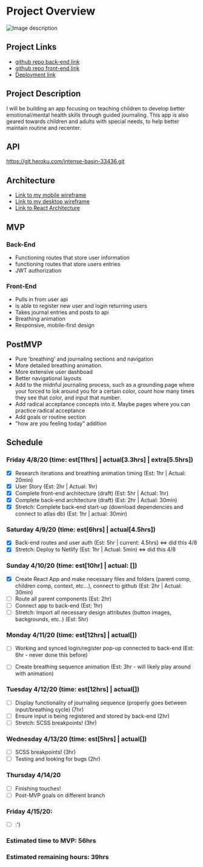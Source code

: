 # Project Overview

![Image description](https://media.tenor.com/images/afdd108e2e6b46fd825a66e1b92dc87e/tenor.gif)

## Project Links

- [github repo back-end link](https://github.com/hbubley/journey-backend)
- [github repo front-end link]()
- [Deployment link]()

## Project Description

I will be building an app focusing on teaching children to develop better emotional/mental health skills through guided journaling. This app is also geared towards children and adults with special needs, to help better maintain routine and recenter. 

## API

https://git.heroku.com/intense-basin-33436.git


## Architecture

- [Link to my mobile wireframe](https://drive.google.com/file/d/1Y2P1q25u4DTHMm1CuRJC1zz8dbBaoimk/view?usp=sharing)
- [Link to my desktop wireframe](https://drive.google.com/file/d/1PbbSaZvgkG0wHH_E9n2A5lCwcgpWHXBA/view?usp=sharing)
- [Link to React Architecture](https://drive.google.com/file/d/1hBRWavgXSi8NEyxjYUGXQruYHs8u6BWI/view?usp=sharing)

## MVP

### Back-End

- Functioning routes that store user information
- functioning routes that store users entries
- JWT authorization 

### Front-End

- Pulls in from user api
- is able to register new user and login returning users
- Takes journal entries and posts to api
- Breathing animation
- Responsive, mobile-first design

## PostMVP 

- Pure 'breathing' and journaling sections and navigation
- More detailed breathing animation. 
- More extensive user dashboad
- Better navigational layouts
- Add to the midnful journaling process, such as a grounding page where your forced to lok around you for a certain color, count how many times they see that color, and input that number. 
- Add radical acceptance concepts into it. Maybe pages where you can practice radical acceptance
- Add goals or routine section
- "how are you feeling today" addition

## Schedule

### Friday 4/8/20 (time: est[11hrs] | actual[3.3hrs] | extra[5.5hrs])

- [x] Research iterations and breathing animation timing (Est: 1hr | Actual: 20min)
- [x] User Story (Est: 2hr | Actual: 1hr)
- [x] Complete front-end architecture (draft) (Est: 5hr | Actual: 1hr)
- [x] Complete back-end architecture (draft) (Est: 2hr | Actual: 30min)
- [x] Stretch: Complete back-end start-up (download dependencies and connect to atlas db) (Est: 1hr | actual: 30min)

### Saturday 4/9/20  (time: est[6hrs] | actual[4.5hrs])

- [x] Back-end routes and user auth (Est: 5hr | current: 4.5hrs) <=> did this 4/8
- [x] Stretch: Deploy to Netlify (Est: 1hr | Actual: 5min) <=> did this 4/8

### Sunday 4/10/20 (time: est[10hr] | actual: [])

- [x] Create React App and make necessary files and folders (parent comp, children comp, context, etc...), connect to github (Est: 2hr | Actual: 30min)
- [ ] Route all parent components (Est: 2hr)
- [ ] Connect app to back-end (Est: 1hr)
- [ ] Stretch: Import all necessary design attributes (button images, backgrounds, etc..) (Est: 5hr)

### Monday 4/11/20 (time: est[12hrs] | actual[])

- [ ] Working and synced login/register pop-up connected to back-end (Est: 6hr - never done this before)
- [ ] Create breathing sequence animation (Est: 3hr - will likely play around with animation)


### Tuesday 4/12/20 (time: est[12hrs] | actual[])

- [ ] Display functionality of journaling sequence (properly goes between input/breathing cycle) (7hr)
- [ ] Ensure input is being registered and stored by back-end (2hr)
- [ ] Stretch: SCSS breakpoints! (3hr)

### Wednesday 4/13/20 (time: est[5hrs] | actual[])

- [ ] SCSS breakpoints! (3hr)
- [ ] Testing and looking for bugs (2hr)

### Thursday 4/14/20

- [ ] Finishing touches! 
- [ ] Post-MVP goals on different branch

### Friday 4/15/20:

- [ ] :')


### Estimated time to MVP: 56hrs

### Estimated remaining hours: 39hrs